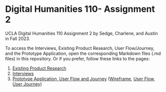 # Digital Humanities 110- Assignment 2
UCLA Digital Humanities 110 Assignment 2 by Sedge, Charlene, and Austin in Fall 2023.

To access the Interviews, Existing Product Research, User Flow/Journey, and the Prototype Application, open the corresponding Markdown files (.md files) in this repository.
Or if you prefer, follow these links to the pages:

1. [Existing Product Research](https://github.com/kimcharlene/DH110_Assignment2/blob/main/existing_product_research.md)
3. [Interviews](https://github.com/kimcharlene/DH110_Assignment2/blob/main/interviews.md)
4. [Prototype Application, User Flow and Journey](https://github.com/kimcharlene/DH110_Assignment2/blob/main/prototype_application.md)
   ([Wireframe](https://github.com/kimcharlene/DH110_Assignment2/blob/main/wireframe.png), [User Flow](https://github.com/kimcharlene/DH110_Assignment2/blob/main/user-flow.png), [User Journey](https://github.com/kimcharlene/DH110_Assignment2/blob/main/user-journey.png))
